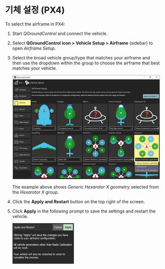 # 기체 설정 (PX4)

To select the airframe in PX4:

1. Start *QGroundControl* and connect the vehicle.
2. Select **QGroundControl icon > Vehicle Setup > Airframe** (sidebar) to open *Airframe Setup*.
3. Select the broad vehicle group/type that matches your airframe and then use the dropdown within the group to choose the airframe that best matches your vehicle.
    
    ![Airframe options](../../assets/setup/airframe_px4/airframe_px4.jpg)
    
    The example above shows *Generic Hexarotor X geometry* selected from the *Hexarotor X* group.

4. Click the **Apply and Restart** button on the top right of the screen.

5. Click **Apply** in the following prompt to save the settings and restart the vehicle.
    
    <img src="../../assets/setup/airframe_px4/airframe_px4_apply_prompt.jpg" width="200px" title="Apply airframe selection prompt" />